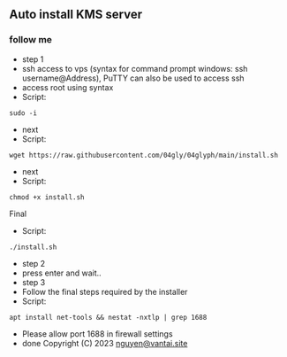 ##                        Auto install KMS server

### follow me
- step 1
- ssh access to vps (syntax for command prompt windows: ssh username@Address), PuTTY can also be used to access ssh
- access root using syntax
- Script:
```
sudo -i
```
- next
- Script:
```
wget https://raw.githubusercontent.com/04gly/04glyph/main/install.sh
```
- next
- Script:
```
chmod +x install.sh
```
Final
- Script:
```
./install.sh
```
- step 2
- press enter and wait..
- step 3
- Follow the final steps required by the installer
- Script:
```
apt install net-tools && nestat -nxtlp | grep 1688
```
- Please allow port 1688 in firewall settings
- done
Copyright (C) 2023 <nguyen@vantai.site>
